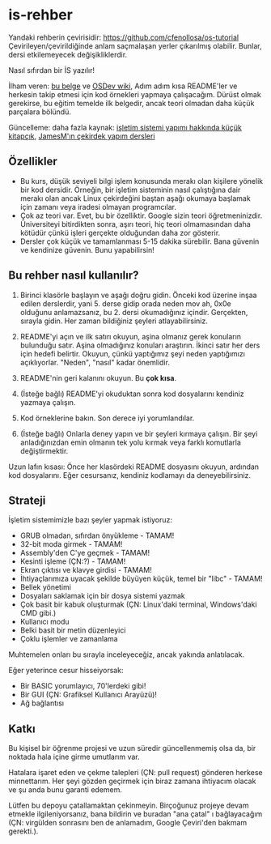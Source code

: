 is-rehber
===========
Yandaki rehberin çevirisidir: https://github.com/cfenollosa/os-tutorial
Çevirileyen/çevirildiğinde anlam saçmalaşan yerler çıkarılmış olabilir. Bunlar, dersi etkilemeyecek değişikliklerdir.

Nasıl sıfırdan bir İS yazılır!

İlham veren: [bu belge](http://www.cs.bham.ac.uk/~exr/lectures/opsys/10_11/lectures/os-dev.pdf)
ve [OSDev wiki](http://wiki.osdev.org/), Adım adım kısa README'ler ve
herkesin takip etmesi için kod örnekleri yapmaya çalışacağım. Dürüst olmak gerekirse, bu eğitim temelde ilk belgedir, ancak
teori olmadan daha küçük parçalara bölündü.

Güncelleme: daha fazla kaynak: [işletim sistemi yapımı hakkında küçük kitapçık](https://littleosbook.github.io),
[JamesM'ın çekirdek yapım dersleri](https://web.archive.org/web/20160412174753/http://www.jamesmolloy.co.uk/tutorial_html/index.html)


Özellikler
--------
- Bu kurs, düşük seviyeli bilgi işlem konusunda merakı olan kişilere yönelik bir kod dersidir. Örneğin,
bir işletim sisteminin nasıl çalıştığına dair merakı olan ancak Linux çekirdeğini baştan aşağı okumaya başlamak için zamanı veya iradesi olmayan programcılar.
- Çok az teori var. Evet, bu bir özelliktir. Google sizin teori öğretmeninizdir. Üniversiteyi bitirdikten sonra, aşırı teori, hiç teori olmamasından daha kötüdür çünkü işleri gerçekte olduğundan daha zor gösterir.
- Dersler çok küçük ve tamamlanması 5-15 dakika sürebilir. Bana güvenin ve kendinize güvenin. Bunu yapabilirsin!


Bu rehber nasıl kullanılır?
------------------------

1. Birinci klasörle başlayın ve aşağı doğru gidin. Önceki kod üzerine inşaa edilen derslerdir, yani 5. derse gidip orada neden mov ah, 0x0e olduğunu anlamazsanız, bu 2. dersi okumadığınız içindir.
Gerçekten, sırayla gidin. Her zaman bildiğiniz şeyleri atlayabilirsiniz.

2. README'yi açın ve ilk satırı okuyun, aşina olmanız gerek konuların bulunduğu satır. Aşina olmadığınız konuları araştırın. İkinci satır her ders için hedefi belirtir.
Okuyun, çünkü yaptığımız şeyi neden yaptığımızı açıklıyorlar. "Neden", "nasıl" kadar önemlidir.
 
3. README'nin geri kalanını okuyun. Bu **çok kısa**.

4. (İsteğe bağlı) README'yi okuduktan sonra kod dosyalarını kendiniz yazmaya çalışın.

5. Kod örneklerine bakın. Son derece iyi yorumlandılar.

6. (İsteğe bağlı) Onlarla deney yapın ve bir şeyleri kırmaya çalışın. Bir şeyi anladığınızdan emin olmanın tek yolu
kırmak veya farklı komutlarla değiştirmektir.


Uzun lafın kısası: Önce her klasördeki README dosyasını okuyun, ardından kod dosyalarını. Eğer cesursanız, kendiniz kodlamayı da deneyebilirsiniz.


Strateji
--------

İşletim sistemimizle bazı şeyler yapmak istiyoruz:

- GRUB olmadan, sıfırdan önyükleme - TAMAM!
- 32-bit moda girmek - TAMAM!
-  Assembly'den C'ye geçmek - TAMAM!
- Kesinti işleme (ÇN:?) - TAMAM!
- Ekran çıktısı ve klavye girdisi - TAMAM!
- İhtiyaçlarımıza uyacak şekilde büyüyen küçük, temel bir "libc" - TAMAM!
- Bellek yönetimi
- Dosyaları saklamak için bir dosya sistemi yazmak
- Çok basit bir kabuk oluşturmak (ÇN: Linux'daki terminal, Windows'daki CMD gibi.)
- Kullanıcı modu
- Belki basit bir metin düzenleyici
- Çoklu işlemler ve zamanlama

Muhtemelen onları bu sırayla inceleyeceğiz, ancak yakında anlatılacak.

Eğer yeterince cesur hisseiyorsak:

- Bir BASIC yorumlayıcı, 70'lerdeki gibi!
- Bir GUI (ÇN: Grafiksel Kullanıcı Arayüzü)!
- Ağ bağlantısı



Katkı
------------

Bu kişisel bir öğrenme projesi ve uzun süredir güncellenmemiş olsa da, bir noktada hala içine girme umutlarım var.

Hatalara işaret eden ve çekme talepleri (ÇN: pull request) gönderen herkese minnettarım. Her şeyi gözden geçirmek için biraz zamana ihtiyacım olacak ve şu anda bunu garanti edemem.

Lütfen bu depoyu çatallamaktan çekinmeyin. Birçoğunuz projeye devam etmekle ilgileniyorsanız, bana bildirin ve buradan "ana çatal" ı bağlayacağım (ÇN: virgülden sonrasını ben de anlamadım, Google Çeviri'den bakmam gerekti.).
